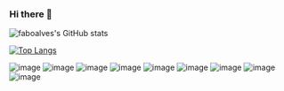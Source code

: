 ### Hi there 👋
![faboalves's GitHub stats](https://github-readme-stats.vercel.app/api?username=faboalves&theme=dark&show_icons=true)

[![Top Langs](https://github-readme-stats.vercel.app/api/top-langs/?username=faboalves)](https://github.com/anuraghazra/github-readme-stats)

![image](https://github.com/faboalves/faboalves/assets/133282418/aca143e5-69d6-4a0d-b505-113b11d01cad)
![image](https://github.com/faboalves/faboalves/assets/133282418/95840c6a-3bc0-43fc-b41c-52119bc4763f)
![image](https://github.com/faboalves/faboalves/assets/133282418/2fe98d3b-06f7-4a4f-9d0e-bcc5997de1c5)
![image](https://github.com/faboalves/faboalves/assets/133282418/883fa1e4-18ba-4c9e-86fa-95e17fb3b3b9)
![image](https://github.com/faboalves/faboalves/assets/133282418/57a43d51-2238-4ceb-8365-fbeb9feecf2e)
![image](https://github.com/faboalves/faboalves/assets/133282418/8f16f696-4548-47df-a711-8dbd03a33f74)
![image](https://github.com/faboalves/faboalves/assets/133282418/7d48b067-9b52-4e4f-a79a-4372382d0259)
![image](https://github.com/faboalves/faboalves/assets/133282418/603bc9fe-3281-40c4-bd3b-ad0b4f2a4fb1)
![image](https://github.com/faboalves/faboalves/assets/133282418/64fb07eb-cf9b-49e2-aecc-91639c229bea)













<!--
**faboalves/faboalves** is a ✨ _special_ ✨ repository because its `README.md` (this file) appears on your GitHub profile.

Here are some ideas to get you started:

- 🔭 I’m currently working on ...
- 🌱 I’m currently learning ...
- 👯 I’m looking to collaborate on ...
- 🤔 I’m looking for help with ...
- 💬 Ask me about ...
- 📫 How to reach me: ...
- 😄 Pronouns: ...
- ⚡ Fun fact: ...
-->
